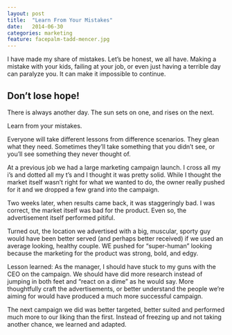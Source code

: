 ```yaml
---
layout: post
title:  "Learn From Your Mistakes"
date:   2014-06-30
categories: marketing
feature: facepalm-tadd-mencer.jpg
---
```


I have made my share of mistakes. Let’s be honest, we all have. Making a mistake with your kids, failing at your job, or even just having a terrible day can paralyze you. It can make it impossible to continue.

## Don’t lose hope!

There is always another day. The sun sets on one, and rises on the next.

Learn from your mistakes.

Everyone will take different lessons from difference scenarios. They glean what they need. Sometimes they’ll take something that you didn’t see, or you’ll see something they never thought of.

At a previous job we had a large marketing campaign launch. I cross all my i’s and dotted all my t’s and I thought it was pretty solid. While I thought the market itself wasn’t right for what we wanted to do, the owner really pushed for it and we dropped a few grand into the campaign.

Two weeks later, when results came back, it was staggeringly bad. I was correct, the market itself was bad for the product. Even so, the advertisement itself performed pitiful.

Turned out, the location we advertised with a big, muscular, sporty guy would have been better served (and perhaps better received) if we used an average looking, healthy couple. WE pushed for “super-human” looking because the marketing for the product was strong, bold, and edgy.

Lesson learned: As the manager, I should have stuck to my guns with the CEO on the campaign. We should have did more research instead of jumping in both feet and “react on a dime” as he would say. More thoughtfully craft the advertisements, or better understand the people we’re aiming for would have produced a much more successful campaign.

The next campaign we did was better targeted, better suited and performed much more to our liking than the first. Instead of freezing up and not taking another chance, we learned and adapted.
